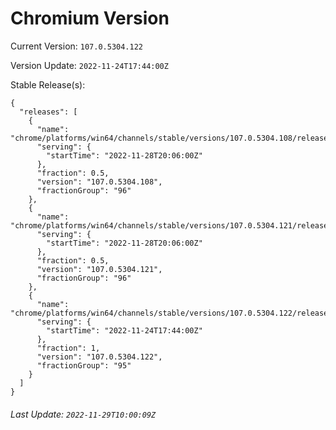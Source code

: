 # Chromium Version

Current Version: `107.0.5304.122`

Version Update: `2022-11-24T17:44:00Z`

Stable Release(s):
```
{
  "releases": [
    {
      "name": "chrome/platforms/win64/channels/stable/versions/107.0.5304.108/releases/1669665960",
      "serving": {
        "startTime": "2022-11-28T20:06:00Z"
      },
      "fraction": 0.5,
      "version": "107.0.5304.108",
      "fractionGroup": "96"
    },
    {
      "name": "chrome/platforms/win64/channels/stable/versions/107.0.5304.121/releases/1669665960",
      "serving": {
        "startTime": "2022-11-28T20:06:00Z"
      },
      "fraction": 0.5,
      "version": "107.0.5304.121",
      "fractionGroup": "96"
    },
    {
      "name": "chrome/platforms/win64/channels/stable/versions/107.0.5304.122/releases/1669311840",
      "serving": {
        "startTime": "2022-11-24T17:44:00Z"
      },
      "fraction": 1,
      "version": "107.0.5304.122",
      "fractionGroup": "95"
    }
  ]
}
```

###### Last Update: `2022-11-29T10:00:09Z`

